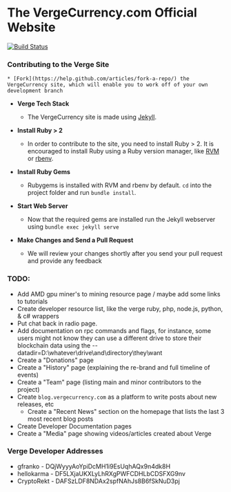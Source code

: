 The VergeCurrency.com Official Website
==================
[![Build Status](https://travis-ci.org/vergecurrency/vergecurrency.com.svg?branch=master)](https://travis-ci.org/vergecurrency/vergecurrency.com)

### Contributing to the Verge Site
    * [Fork](https://help.github.com/articles/fork-a-repo/) the VergeCurrency site, which will enable you to work off of your own development branch

  - **Verge Tech Stack**
    * The VergeCurrency site is made using [Jekyll](https://jekyllrb.com/).

  - **Install Ruby > 2**
    * In order to contribute to the site, you need to install Ruby > 2. It is encouraged to install Ruby using a Ruby version manager, like [RVM](https://github.com/rvm/rvm) or [rbenv](https://github.com/rbenv/rbenv).

  - **Install Ruby Gems**
    * Rubygems is installed with RVM and rbenv by default. `cd` into the project folder and run `bundle install`.

  - **Start Web Server**
    * Now that the required gems are installed run the Jekyll webserver using `bundle exec jekyll serve`

  - **Make Changes and Send a Pull Request**
    * We will review your changes shortly after you send your pull request and provide any feedback

### TODO:
  - Add AMD gpu miner's to mining resource page / maybe add some links to tutorials
  - Create developer resource list, like the verge ruby, php, node.js, python, & c# wrappers
  - Put chat back in radio page.
  - Add documentation on rpc commands and flags, for instance, some users might not know they can use a different drive to store their blockchain data using the --datadir=D:\whatever\drive\and\directory\they\want
  - Create a "Donations" page
  - Create a "History" page (explaining the re-brand and full timeline of events)
  - Create a "Team" page (listing main and minor contributors to the project)
  - Create `blog.vergecurrency.com` as a platform to write posts about new releases, etc
    - Create a "Recent News" section on the homepage that lists the last 3 most recent blog posts
  - Create Developer Documentation pages
  - Create a "Media" page showing videos/articles created about Verge

### Verge Developer Addresses

  * gfranko - DQjWyyyAoYpiDcMH1i9EsUqhAQx9n4dk8H
  * hellokarma - DF5LXjaUKXLyLhRXgPWFCDHLbCDSFXG9nv
  * CryptoRekt - DAFSzLDF8NDAx2spfNAhJs8B6fSkNuD3pj
